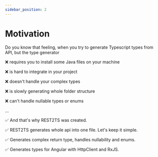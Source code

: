 ```yaml
---
sidebar_position: 2
---
```


# Motivation

Do you know that feeling, when you try to generate Typescript types from API, but the type generator

❌ requires you to install some Java files on your machine

❌ is hard to integrate in your project

❌ doesn't handle your complex types

❌ is slowly generating whole folder structure

❌ can't handle nullable types or enums

...

✅ And that's why REST2TS was created.

✅ REST2TS generates whole api into one file. Let's keep it simple.

✅ Generates complex return type, handles nullability and enums.

✅ Generates types for Angular with HttpClient and RxJS.
